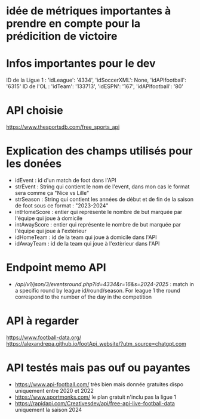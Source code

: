# idée de métriques importantes à prendre en compte pour la prédicition de victoire

# Infos importantes pour le dev 
ID de la Ligue 1 : 'idLeague': '4334', 'idSoccerXML': None, 'idAPIfootball': '6315'
ID de l'OL : 'idTeam': '133713', 'idESPN': '167', 'idAPIfootball': '80'

# API choisie
https://www.thesportsdb.com/free_sports_api

# Explication des champs utilisés pour les donées 

- idEvent : id d'un match de foot dans l'API 
- strEvent : String qui contient le nom de l'event, dans mon cas le format sera comme ça "Nice vs Lille"
- strSeason : String qui contient les années de début et de fin de la saison de foot sous ce format : "2023-2024"
- intHomeScore : entier qui représente le nombre de but marquée par l'équipe qui joue à domicile
- intAwayScore : entier qui représente le nombre de but marquée par l'équipe qui joue à l'extèrieur
- idHomeTeam : id de la team qui joue à domicile dans l'API
- idAwayTeam : id de la team qui joue à l'extèrieur dans l'API

# Endpoint memo API

- */api/v1/json/3/eventsround.php?id=4334&r=16&s=2024-2025* : match in a specific round by league id/round/season. For league 1 the round correspond to the number of the day in the competition









# API à regarder 
https://www.football-data.org/
https://alexandrepa.github.io/footApi_website/?utm_source=chatgpt.com

# API testés mais pas ouf ou payantes
- https://www.api-football.com/ très bien mais donnée gratuites dispo uniquement entre 2020 et 2022
- https://www.sportmonks.com/ le plan gratuit n'inclu pas la ligue 1
- https://rapidapi.com/Creativesdev/api/free-api-live-football-data uniquement la saison 2024